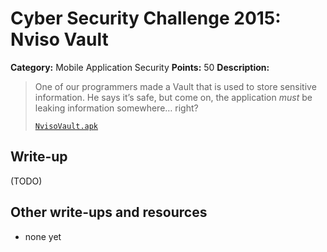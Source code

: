 # Cyber Security Challenge 2015: Nviso Vault

**Category:** Mobile Application Security
**Points:** 50
**Description:**

> One of our programmers made a Vault that is used to store sensitive information. He says it’s safe, but come on, the application *must* be leaking information somewhere… right?
>
> [`NvisoVault.apk`](NvisoVault.apk)

## Write-up

(TODO)

## Other write-ups and resources

* none yet
